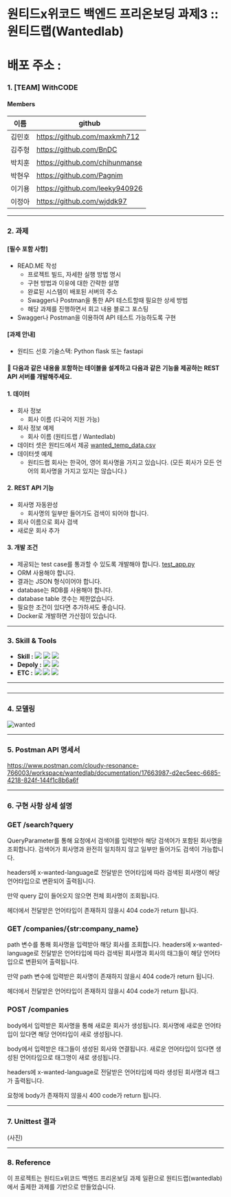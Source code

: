 # 원티드x위코드 백엔드 프리온보딩 과제3 :: 원티드랩(Wantedlab)

# 배포 주소 :

### 1. [TEAM] WithCODE

#### Members

| 이름   | github                         |
| ------ | ------------------------------ |
| 김민호 | https://github.com/maxkmh712   |
| 김주형 | https://github.com/BnDC        |
| 박치훈 | https://github.com/chihunmanse |
| 박현우 | https://github.com/Pagnim      |
| 이기용 | https://github.com/leeky940926 |
| 이정아 | https://github.com/wjddk97     |

-----

### 2. 과제

#### [필수 포함 사항]

- READ.ME 작성
  - 프로젝트 빌드, 자세한 실행 방법 명시
  - 구현 방법과 이유에 대한 간략한 설명
  - 완료된 시스템이 배포된 서버의 주소
  - Swagger나 Postman을 통한 API 테스트할때 필요한 상세 방법
  - 해당 과제를 진행하면서 회고 내용 블로그 포스팅
- Swagger나 Postman을 이용하여 API 테스트 가능하도록 구현

#### [과제  안내]

- 원티드 선호 기술스택: Python flask 또는 fastapi

#### 📝 다음과 같은 내용을 포함하는 테이블을 설계하고 다음과 같은 기능을 제공하는 REST API 서버를 개발해주세요.

#### 1. 데이터

- 회사 정보
  - 회사 이름 (다국어 지원 가능)
- 회사 정보 예제
  - 회사 이름 (원티드랩 / Wantedlab)
- 데이터 셋은 원티드에서 제공
  [wanted_temp_data.csv](https://s3-us-west-2.amazonaws.com/secure.notion-static.com/81f13ae2-fabc-4fad-a754-9b2d684f41a8/wanted_temp_data.csv)
- 데이터셋 예제
  - 원티드랩 회사는 한국어, 영어 회사명을 가지고 있습니다. (모든 회사가 모든 언어의 회사명을 가지고 있지는 않습니다.)

#### 2. REST API 기능

- 회사명 자동완성
  - 회사명의 일부만 들어가도 검색이 되어야 합니다.
- 회사 이름으로 회사 검색
- 새로운 회사 추가

#### 3. 개발 조건

- 제공되는 test case를 통과할 수 있도록 개발해야 합니다.
  [test_app.py](https://s3-us-west-2.amazonaws.com/secure.notion-static.com/0d2517b3-b80b-4a1b-82c4-9bc6f2a0d5ae/test_app.py)
- ORM 사용해야 합니다.
- 결과는 JSON 형식이어야 합니다.
- database는 RDB를 사용해야 합니다.
- database table 갯수는 제한없습니다.
- 필요한 조건이 있다면 추가하셔도 좋습니다.
- Docker로 개발하면 가산점이 있습니다.

-----

### 3. Skill & Tools

- **Skill :** <img src="https://img.shields.io/badge/Python-3776AB?style=for-the-badge&logo=Python&logoColor=white"/>&nbsp;<img src="https://img.shields.io/badge/Django-092E20?style=for-the-badge&logo=Django&logoColor=white"/>&nbsp;<img src="https://img.shields.io/badge/MySQL-4479A1?style=for-the-badge&logo=MySQL&logoColor=white"/>
- **Depoly :** <img src="https://img.shields.io/badge/AWS EC2-232F3E?style=for-the-badge&logo=Amazon AWS&logoColor=white"/>&nbsp;<img src="https://img.shields.io/badge/Docker-2496ED?style=for-the-badge&logo=Docker&logoColor=white"/> <br>
- **ETC :**  <img src="https://img.shields.io/badge/Git-F05032?style=for-the-badge&logo=Git&logoColor=white"/>&nbsp;<img src="https://img.shields.io/badge/Github-181717?style=for-the-badge&logo=Github&logoColor=white"/>&nbsp;<img src="https://img.shields.io/badge/Postman-FF6C37?style=for-the-badge&logo=Postman&logoColor=white"/>

-----

### 

-----

### 4. 모델링

![wanted](https://user-images.githubusercontent.com/79758688/140933586-1de78372-10d8-47b4-b7f7-f7b3f3ab8baf.png)

-----

### 5. Postman API 명세서

https://www.postman.com/cloudy-resonance-766003/workspace/wantedlab/documentation/17663987-d2ec5eec-6685-4218-824f-144f1c8b6a6f

-----

### 6. 구현 사항 상세 설명

### GET /search?query

QueryParameter를 통해 요청에서 검색어를 입력받아 해당 검색어가 포함된 회사명을 조회합니다. 검색어가 회사명과 완전히 일치하지 않고 일부만 들어가도 검색이 가능합니다.

headers에 x-wanted-language로 전달받은 언어타입에 따라 검색된 회사명이 해당 언어타입으로 변환되어 출력됩니다. 

만약 query 값이 들어오지 않으면 전체 회사명이 조회됩니다. 

헤더에서 전달받은 언어타입이 존재하지 않을시 404 code가 return 됩니다.

### GET /companies/{str:company_name}

path 변수를 통해 회사명을 입력받아 해당 회사를 조회합니다. headers에 x-wanted-language로 전달받은 언어타입에 따라 검색된 회사명과 회사의 태그들이 해당 언어타입으로 변환되어 출력됩니다.

만약 path 변수에 입력받은 회사명이 존재하지 않을시 404 code가 return 됩니다.

헤더에서 전달받은 언어타입이 존재하지 않을시 404 code가 return 됩니다.

### POST /companies

body에서 입력받은 회사명을 통해 새로운 회사가 생성됩니다. 회사명에 새로운 언어타입이 있다면 해당 언어타입이 새로 생성됩니다.

body에서 입력받은 태그들이 생성된 회사와 연결됩니다. 새로운 언어타입이 있다면 생성된 언어타입으로 태그명이 새로 생성됩니다.

headers에 x-wanted-language로 전달받은 언어타입에 따라 생성된 회사명과 태그가 출력됩니다.

요청에 body가 존재하지 않을시 400 code가 return 됩니다.

-----

### 7. Unittest 결과

(사진)

-----

### 8. Reference

이 프로젝트는 원티드x위코드 백엔드 프리온보딩 과제 일환으로 원티드랩(wantedlab)에서 출제한 과제를 기반으로 만들었습니다.
